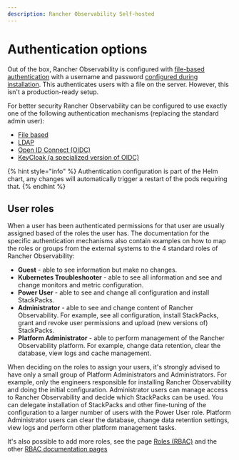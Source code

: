 ```yaml
---
description: Rancher Observability Self-hosted
---
```


# Authentication options

Out of the box, Rancher Observability is configured with [file-based authentication](file.md) with a username and password [configured during installation](../../../setup/install-stackstate/initial_run_guide.md#default-username-and-password). This authenticates users with a file on the server. However, this isn't a production-ready setup.

For better security Rancher Observability can be configured to use exactly one of the following authentication mechanisms \(replacing the standard admin user\):

* [File based](file.md)
* [LDAP](ldap.md)
* [Open ID Connect \(OIDC\)](oidc.md)
* [KeyCloak \(a specialized version of OIDC\)](keycloak.md)

{% hint style="info" %}
Authentication configuration is part of the Helm chart, any changes will automatically trigger a restart of the pods requiring that.
{% endhint %}

## User roles

When a user has been authenticated permissions for that user are usually assigned based of the roles the user has. The documentation for the specific authentication mechanisms also contain examples on how to map the roles or groups from the external systems to the 4 standard roles of Rancher Observability:

* **Guest** - able to see information but make no changes.
* **Kubernetes Troubleshooter** - able to see all information and see and change monitors and metric configuration.
* **Power User** - able to see and change all configuration and install StackPacks.
* **Administrator** - able to see and change content of Rancher Observability. For example, see all configuration, install StackPacks, grant and revoke user permissions and upload \(new versions of\) StackPacks.
* **Platform Administrator** - able to perform management of the Rancher Observability platform. For example, change data retention, clear the database, view logs and cache management.

When deciding on the roles to assign your users, it's strongly advised to have only a small group of Platform Administrators and Administrators. For example, only the engineers responsible for installing Rancher Observability and doing the initial configuration. Administrator users can manage access to Rancher Observability and decide which StackPacks can be used. You can delegate installation of StackPacks and other fine-tuning of the configuration to a larger number of users with the Power User role. Platform Administrator users can clear the database, change data retention settings, view logs and perform other platform management tasks.

It's also possible to add more roles, see the page [Roles \(RBAC\)](../rbac/rbac_roles.md) and the other [RBAC documentation pages](../rbac/)

